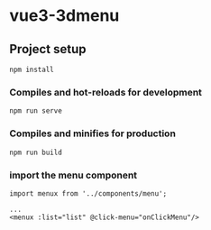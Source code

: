 # vue3-3dmenu

## Project setup
```
npm install
```

### Compiles and hot-reloads for development
```
npm run serve
```

### Compiles and minifies for production
```
npm run build
```

### import the menu component
```
import menux from '../components/menu';

...
<menux :list="list" @click-menu="onClickMenu"/>
```
